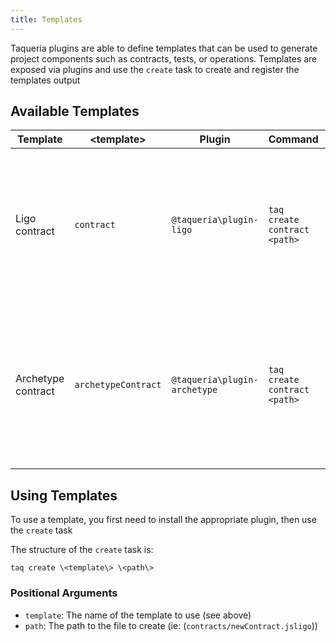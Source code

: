 ```yaml
---
title: Templates
---
```


Taqueria plugins are able to define templates that can be used to generate project components such as contracts, tests, or operations. Templates are exposed via plugins and use the `create` task to create and register the templates output

## Available Templates

| Template           | \<template>          | Plugin                      | Command                      | Description                                                                                                        |
|--------------------|----------------------|------------------------------|------------------------------|--------------------------------------------------------------------------------------------------------------------|
| Ligo contract      | `contract`           | `@taqueria\plugin-ligo`      | `taq create contract <path>` | Instantiates a new Ligo contract at the provided `<path>` and registers the contract in the contract registry      |
| Archetype contract | `archetypeContract`  | `@taqueria\plugin-archetype` | `taq create contract <path>` | Instantiates a new Archetype contract at the provided `<path>` and registers the contract in the contract registry |

## Using Templates

To use a template, you first need to install the appropriate plugin, then use the `create` task

The structure of the `create` task is:

```shell
taq create \<template\> \<path\>
```

### Positional Arguments

- `template`: The name of the template to use (see above)
- `path`: The path to the file to create (ie: (`contracts/newContract.jsligo`))

